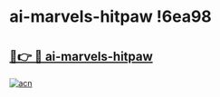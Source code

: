 # ai-marvels-hitpaw !6ea98

# <h2><a href="https://0t0iiq.esa.edu.pl?title=ai-marvels-hitpaw&ref=6ea98">🔗👉 🔴 ai-marvels-hitpaw</a></h2>

[![acn](https://github.com/user-attachments/assets/0f9c940e-d8b0-45ae-aac7-cd30a18b3e1c)](https://0t0iiq.esa.edu.pl?title=ai-marvels-hitpaw&ref=6ea98)

